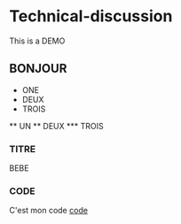 # Technical-discussion
This is a DEMO

## BONJOUR 

* ONE 
* DEUX 
* TROIS 


** UN 
** DEUX 
*** TROIS

### TITRE
BEBE


### CODE 

C'est mon code [code](https://gist.github.com/mchakir19741/44234b12a2b38209ed8873261054fee3)




